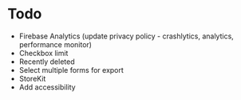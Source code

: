#  Todo

- Firebase Analytics (update privacy policy - crashlytics, analytics, performance monitor)
- Checkbox limit
- Recently deleted
- Select multiple forms for export
- StoreKit
- Add accessibility
